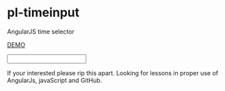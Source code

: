pl-timeinput
============

AngularJS time selector


<a href="https://github.com/randallmeeker/pl-input-time">DEMO</a>

<input type="text" ng-model="myTime" pl-time-picker>

If your interested please rip this apart. Looking for lessons in proper use of AngularJs, javaScript and GitHub.